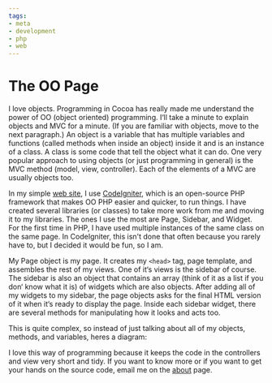 ```yaml
---
tags:
- meta
- development
- php
- web
---
```


# The OO Page

I love objects. Programming in Cocoa has really made me understand the power of OO (object oriented) programming. I‘ll take a minute to explain objects and MVC for a minute. (If you are familiar with objects, move to the next paragraph.) An object is a variable that has multiple variables and functions (called methods when inside an object) inside it and is an instance of a class. A class is some code that tell the object what it can do. One very popular approach to using objects (or just programming in general) is the MVC method (model, view, controller). Each of the elements of a MVC are usually objects too.

In my simple [web site](http://samsoffes.com), I use [CodeIgniter](http://codeigniter.com), which is an open-source PHP framework that makes OO PHP easier and quicker, to run things. I have created several libraries (or classes) to take more work from me and moving it to my libraries. The ones I use the most are Page, Sidebar, and Widget. For the first time in PHP, I have used multiple instances of the same class on the same page. In CodeIgniter, this isn't done that often because you rarely have to, but I decided it would be fun, so I am.

My Page object is my page. It creates my `<head>` tag, page template, and assembles the rest of my views. One of it‘s views is the sidebar of course. The sidebar is also an object that contains an array (think of it as a list if you don‘ know what it is) of widgets which are also objects. After adding all of my widgets to my sidebar, the page objects asks for the final HTML version of it when it‘s ready to display the page. Inside each sidebar widget, there are several methods for manipulating how it looks and acts too.

This is quite complex, so instead of just talking about all of my objects, methods, and variables, heres a diagram:

I love this way of programming because it keeps the code in the controllers and view very short and tidy. If you want to know more or if you want to get your hands on the source code, email me on the [about](http://samsoffes.com/about) page.
